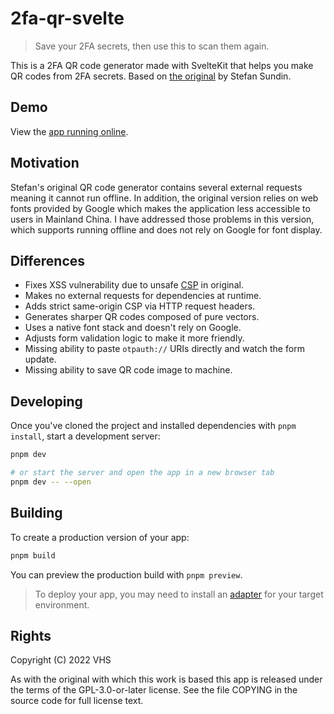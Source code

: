 # 2fa-qr-svelte

> Save your 2FA secrets, then use this to scan them again.

This is a 2FA QR code generator made with SvelteKit that helps you make QR codes from 2FA secrets. Based on [the original](https://stefansundin.github.io/2fa-qr/) by Stefan Sundin.

## Demo

View the [app running online](https://2fa-qr-svelte.vercel.app).

## Motivation

Stefan's original QR code generator contains several external requests meaning it cannot run offline. In addition, the original version relies on web fonts provided by Google which makes the application less accessible to users in Mainland China. I have addressed those problems in this version, which supports running offline and does not rely on Google for font display.

## Differences

- Fixes XSS vulnerability due to unsafe [CSP](https://developer.mozilla.org/en-US/docs/Web/HTTP/Headers/Content-Security-Policy/script-src) in original.
- Makes no external requests for dependencies at runtime.
- Adds strict same-origin CSP via HTTP request headers.
- Generates sharper QR codes composed of pure vectors.
- Uses a native font stack and doesn't rely on Google.
- Adjusts form validation logic to make it more friendly.
- Missing ability to paste `otpauth://` URIs directly and watch the form update.
- Missing ability to save QR code image to machine.

## Developing

Once you've cloned the project and installed dependencies with `pnpm install`, start a development server:

```bash
pnpm dev

# or start the server and open the app in a new browser tab
pnpm dev -- --open
```

## Building

To create a production version of your app:

```bash
pnpm build
```

You can preview the production build with `pnpm preview`.

> To deploy your app, you may need to install an [adapter](https://kit.svelte.dev/docs#adapters) for your target environment.

## Rights

Copyright (C) 2022 VHS

As with the original with which this work is based this app is released under the terms of the GPL-3.0-or-later license. See the file COPYING in the source code for full license text.
